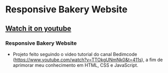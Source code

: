 # Responsive Bakery Website
## [Watch it on youtube](https://youtu.be/TTOkgUNmNk0)
### Responsive Bakery Website

- Projeto feito seguindo o video tutorial do canal Bedimcode (https://www.youtube.com/watch?v=TTOkgUNmNk0&t=411s), a fim de aprimorar meu conhecimento em HTML, CSS e JavaScript.
